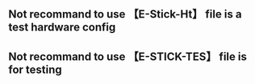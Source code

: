 ## Not recommand to use 【E-Stick-Ht】 file is a test hardware config
## Not recommand to use 【E-STICK-TES】 file is for testing
